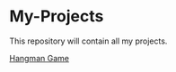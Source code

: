 # My-Projects

This repository will contain all my projects.

[Hangman Game](https://dossarjun.github.io/hangman/)
